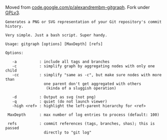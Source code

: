 Moved from [code.google.com/p/alexandrembm-gitgraph](http://code.google.com/p/alexandrembm-gitgraph). Fork under [GPLv3](http://www.gnu.org/licenses/gpl.html).

```
Generates a PNG or SVG representation of your Git repository's commit history.
 
Very simple. Just a bash script. Super handy.
 
Usage: gitgraph [options] [MaxDepth] [refs] 

Options:

   -a          : include all tags and branches
   -c          : simplify graph by aggregating nodes with only one child
   -cc         : simplify "same as -c", but make sure nodes with more than 
                 one parent don't get aggregated with others
                  (kinda of a sluggish operation)
                  
   -d          : Output as svg (not png)
   -q          : quiet (do not launch viewer)
   -high <ref> : highlight the left-parent hierarchy for <ref> 

 MaxDepth      : max number of log entries to process (default: 100)
 
 refs          : commit references (tags, branches, shas); this is passed
                 directly to "git log"
```
